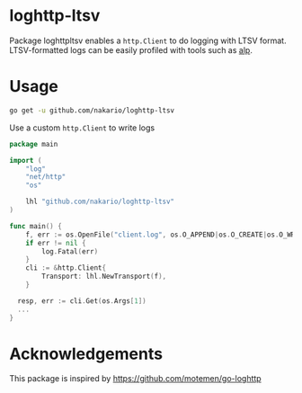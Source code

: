 loghttp-ltsv
==========

Package loghttpltsv enables a `http.Client` to do logging with LTSV format.
LTSV-formatted logs can be easily profiled with tools such as [alp](https://github.com/tkuchiki/alp).

# Usage

```sh
go get -u github.com/nakario/loghttp-ltsv
```

Use a custom `http.Client` to write logs
```go
package main

import (
	"log"
	"net/http"
	"os"

	lhl "github.com/nakario/loghttp-ltsv"
)

func main() {
	f, err := os.OpenFile("client.log", os.O_APPEND|os.O_CREATE|os.O_WRONLY, 0644)
	if err != nil {
		log.Fatal(err)
	}
	cli := &http.Client{
		Transport: lhl.NewTransport(f),
	}

  resp, err := cli.Get(os.Args[1])
  ...
}
```

# Acknowledgements

This package is inspired by https://github.com/motemen/go-loghttp